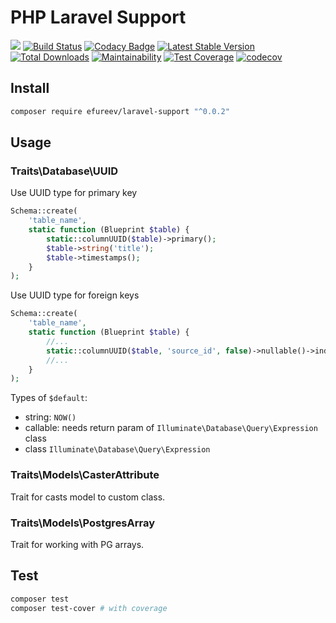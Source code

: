 # PHP Laravel Support
![](https://img.shields.io/badge/php->=7.2-blue.svg)
[![Build Status](https://travis-ci.org/efureev/laravel-support.svg?branch=master)](https://travis-ci.org/efureev/laravel-support)
[![Codacy Badge](https://api.codacy.com/project/badge/Grade/a53fb85fd1ab46169758e10dd2d818cb)](https://app.codacy.com/app/efureev/laravel-support?utm_source=github.com&utm_medium=referral&utm_content=efureev/laravel-support&utm_campaign=Badge_Grade_Settings)
[![Latest Stable Version](https://poser.pugx.org/efureev/support/v/stable?format=flat)](https://packagist.org/packages/efureev/support)
[![Total Downloads](https://poser.pugx.org/efureev/support/downloads)](https://packagist.org/packages/efureev/support)
[![Maintainability](https://api.codeclimate.com/v1/badges/a7cf8708bf58fa7e5096/maintainability)](https://codeclimate.com/github/efureev/laravel-support/maintainability)
[![Test Coverage](https://api.codeclimate.com/v1/badges/a7cf8708bf58fa7e5096/test_coverage)](https://codeclimate.com/github/efureev/laravel-support/test_coverage)
[![codecov](https://codecov.io/gh/efureev/laravel-support/branch/v2/graph/badge.svg)](https://codecov.io/gh/efureev/laravel-support/tree/v2)

## Install
```bash
composer require efureev/laravel-support "^0.0.2"
```


## Usage

### Traits\Database\UUID

Use UUID type for primary key
```php
Schema::create(
    'table_name',
    static function (Blueprint $table) {
        static::columnUUID($table)->primary();
        $table->string('title');
        $table->timestamps();
    }
);
```
Use UUID type for foreign keys
```php
Schema::create(
    'table_name',
    static function (Blueprint $table) {
        //...
        static::columnUUID($table, 'source_id', false)->nullable()->index();
        //...
    }
);
```
Types of `$default`:
- string: `NOW()`
- callable: needs return param of `Illuminate\Database\Query\Expression` class 
- class `Illuminate\Database\Query\Expression`


### Traits\Models\CasterAttribute
Trait for casts model to custom class. 


### Traits\Models\PostgresArray
Trait for working with PG arrays. 

## Test
```bash
composer test
composer test-cover # with coverage
```
